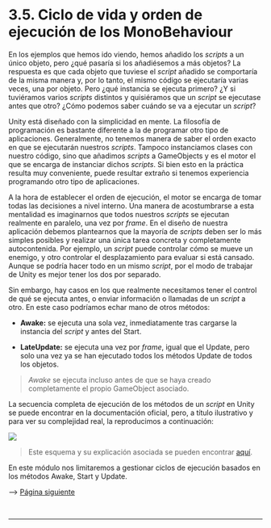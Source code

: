 # 3.5. Ciclo de vida y orden de ejecución de los MonoBehaviour

En los ejemplos que hemos ido viendo, hemos añadido los _scripts_ a un
único objeto, pero ¿qué pasaría si los añadiésemos a más objetos? La
respuesta es que cada objeto que tuviese el _script_ añadido se
comportaría de la misma manera y, por lo tanto, el mismo código se
ejecutaría varias veces, una por objeto. Pero ¿qué instancia se ejecuta
primero? ¿Y si tuviéramos varios _scripts_ distintos y quisiéramos que
un _script_ se ejecutase antes que otro? ¿Cómo podemos saber cuándo se
va a ejecutar un _script_?

Unity está diseñado con la simplicidad en mente. La filosofía de
programación es bastante diferente a la de programar otro tipo de
aplicaciones. Generalmente, no tenemos manera de saber el orden exacto
en que se ejecutarán nuestros _scripts_. Tampoco instanciamos clases con
nuestro código, sino que añadimos _scripts_ a GameObjects y es el
motor el que se encarga de instanciar dichos _scripts_. Si bien esto en
la práctica resulta muy conveniente, puede resultar extraño si tenemos
experiencia programando otro tipo de aplicaciones.

A la hora de establecer el orden de ejecución, el motor se encarga de
tomar todas las decisiones a nivel interno. Una manera de acostumbrarse
a esta mentalidad es imaginarnos que todos nuestros _scripts_ se
ejecutan realmente en paralelo, una vez por _frame_. En el diseño de
nuestra aplicación debemos plantearnos que la mayoría de _scripts_ deben
ser lo más simples posibles y realizar una única tarea concreta y
completamente autocontenida. Por ejemplo, un _script_ puede controlar
cómo se mueve un enemigo, y otro controlar el desplazamiento para
evaluar si está cansado. Aunque se podría hacer todo en un mismo
_script_, por el modo de trabajar de Unity es mejor tener los dos por
separado.

Sin embargo, hay casos en los que realmente necesitamos tener el control
de qué se ejecuta antes, o enviar información o llamadas de un _script_
a otro. En este caso podríamos echar mano de otros métodos:

- **Awake:** se ejecuta una sola vez, inmediatamente tras cargarse la
  instancia del _script_ y antes del Start.

- **LateUpdate:** se ejecuta una vez por _frame_, igual que el
  Update, pero solo una vez ya se han ejecutado todos los métodos
  Update de todos los objetos.

> _Awake_ se ejecuta incluso antes de que se haya creado completamente
> el propio GameObject asociado.

La secuencia completa de ejecución de los métodos de un _script_ en
Unity se puede encontrar en la documentación oficial, pero, a título
ilustrativo y para ver su complejidad real, la reproducimos a
continuación:

![](images/part3/monobehaviour_flowchart.svg)

> Este esquema y su explicación asociada se pueden encontrar
> [aquí](https://docs.unity3d.com/Manual/ExecutionOrder.html).

En este módulo nos limitaremos a gestionar ciclos de ejecución basados
en los métodos Awake, Start y Update.

--> <a href="Parte4.md">Página siguiente</a>

<br /><hr />
